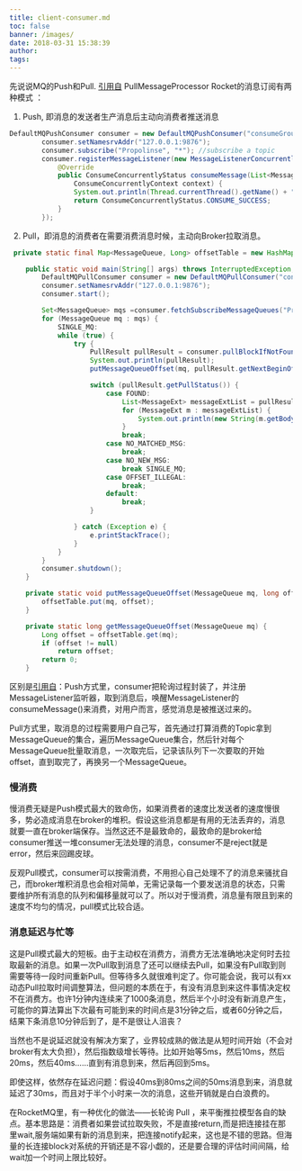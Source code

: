 ```yaml
---
title: client-consumer.md
toc: false
banner: /images/
date: 2018-03-31 15:38:39
author:
tags:
---
```


先说说MQ的Push和Pull.
[引用自](https://my.oschina.net/xinxingegeya/blog/956370)
PullMessageProcessor
Rocket的消息订阅有两种模式 ： 
1. Push, 即消息的发送者生产消息后主动向消费者推送消息
```java
DefaultMQPushConsumer consumer = new DefaultMQPushConsumer("consumeGroup_001");
        consumer.setNamesrvAddr("127.0.0.1:9876");
        consumer.subscribe("Propolinse", "*"); //subscribe a topic
        consumer.registerMessageListener(new MessageListenerConcurrently() {
            @Override
            public ConsumeConcurrentlyStatus consumeMessage(List<MessageExt> msgs,
                ConsumeConcurrentlyContext context) {
                System.out.println(Thread.currentThread().getName() + " Receive New Messages: " + msgs);
                return ConsumeConcurrentlyStatus.CONSUME_SUCCESS;
            }
        });
```
2. Pull，即消息的消费者在需要消费消息时候，主动向Broker拉取消息。
```java
 private static final Map<MessageQueue, Long> offsetTable = new HashMap<MessageQueue, Long>();

    public static void main(String[] args) throws InterruptedException, MQClientException {
        DefaultMQPullConsumer consumer = new DefaultMQPullConsumer("consumeGroup_002");
        consumer.setNamesrvAddr("127.0.0.1:9876");
        consumer.start();

        Set<MessageQueue> mqs =consumer.fetchSubscribeMessageQueues("Propolinse"); // pull and subscribe a topic 
        for (MessageQueue mq : mqs) {
            SINGLE_MQ:
            while (true) {
                try {
                    PullResult pullResult = consumer.pullBlockIfNotFound(mq, null, getMessageQueueOffset(mq), 32);
                    System.out.println(pullResult);
                    putMessageQueueOffset(mq, pullResult.getNextBeginOffset());

                    switch (pullResult.getPullStatus()) {
                        case FOUND:
                            List<MessageExt> messageExtList = pullResult.getMsgFoundList();
                            for (MessageExt m : messageExtList) {
                                System.out.println(new String(m.getBody()));
                            }
                            break;
                        case NO_MATCHED_MSG:
                            break;
                        case NO_NEW_MSG:
                            break SINGLE_MQ;
                        case OFFSET_ILLEGAL:
                            break;
                        default:
                            break;
                    }

                } catch (Exception e) {
                    e.printStackTrace();
                }
            }
        }
        consumer.shutdown();
    }

    private static void putMessageQueueOffset(MessageQueue mq, long offset) {
        offsetTable.put(mq, offset);
    }

    private static long getMessageQueueOffset(MessageQueue mq) {
        Long offset = offsetTable.get(mq);
        if (offset != null)
            return offset;
        return 0;
    }

```

区别是[引用自](https://my.oschina.net/xinxingegeya/blog/956370)：Push方式里，consumer把轮询过程封装了，并注册MessageListener监听器，取到消息后，唤醒MessageListener的consumeMessage()来消费，对用户而言，感觉消息是被推送过来的。

Pull方式里，取消息的过程需要用户自己写，首先通过打算消费的Topic拿到MessageQueue的集合，遍历MessageQueue集合，然后针对每个MessageQueue批量取消息，一次取完后，记录该队列下一次要取的开始offset，直到取完了，再换另一个MessageQueue。

### 慢消费

慢消费无疑是Push模式最大的致命伤，如果消费者的速度比发送者的速度慢很多，势必造成消息在broker的堆积。假设这些消息都是有用的无法丢弃的，消息就要一直在broker端保存。当然这还不是最致命的，最致命的是broker给consumer推送一堆consumer无法处理的消息，consumer不是reject就是error，然后来回踢皮球。

反观Pull模式，consumer可以按需消费，不用担心自己处理不了的消息来骚扰自己，而broker堆积消息也会相对简单，无需记录每一个要发送消息的状态，只需要维护所有消息的队列和偏移量就可以了。所以对于慢消费，消息量有限且到来的速度不均匀的情况，pull模式比较合适。 

### 消息延迟与忙等

这是Pull模式最大的短板。由于主动权在消费方，消费方无法准确地决定何时去拉取最新的消息。如果一次Pull取到消息了还可以继续去Pull，如果没有Pull取到则需要等待一段时间重新Pull。但等待多久就很难判定了。你可能会说，我可以有xx动态Pull拉取时间调整算法，但问题的本质在于，有没有消息到来这件事情决定权不在消费方。也许1分钟内连续来了1000条消息，然后半个小时没有新消息产生，可能你的算法算出下次最有可能到来的时间点是31分钟之后，或者60分钟之后，结果下条消息10分钟后到了，是不是很让人沮丧？

当然也不是说延迟就没有解决方案了，业界较成熟的做法是从短时间开始（不会对broker有太大负担），然后指数级增长等待。比如开始等5ms，然后10ms，然后20ms，然后40ms……直到有消息到来，然后再回到5ms。

即使这样，依然存在延迟问题：假设40ms到80ms之间的50ms消息到来，消息就延迟了30ms，而且对于半个小时来一次的消息，这些开销就是白白浪费的。

在RocketMQ里，有一种优化的做法——长轮询 Pull ，来平衡推拉模型各自的缺点。基本思路是：消费者如果尝试拉取失败，不是直接return,而是把连接挂在那里wait,服务端如果有新的消息到来，把连接notify起来，这也是不错的思路。但海量的长连接block对系统的开销还是不容小觑的，还是要合理的评估时间间隔，给wait加一个时间上限比较好。

